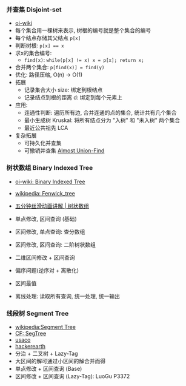 ### 并查集 Disjoint-set
- [oi-wiki](https://oi-wiki.org/ds/dsu/)
- 每个集合用一棵树来表示, 树根的编号就是整个集合的编号
- 每个结点存储其父结点 `p[x]`
- 判断树根: `p[x] == x`
- 求x的集合编号: 
  - `find(x)`: `while(p[x] != x) x = p[x]; return x;`
- 合并两个集合: `p[find(x)] = find(y)`
- 优化: 路径压缩, O(n) -> O(1)
- 拓展
  - 记录集合大小 size: 绑定到根结点
  - 记录结点到根的距离 d: 绑定到每个元素上
- 应用:
  - 连通性判断: 遍历所有边, 合并连通的点的集合, 统计共有几个集合
  - 最小生成树 Kruskal: 将所有结点分为 "入树" 和 "未入树" 两个集合
  - 最近公共祖先 LCA
- 复杂拓展
  - 可持久化并查集
  - 可撤销并查集
  [Almost Union-Find](https://onlinejudge.org/index.php?option=com_onlinejudge&Itemid=8&category=229&page=show_problem&problem=3138)

### 树状数组 Binary Indexed Tree
- [oi-wiki: Binary Indexed Tree](https://oi-wiki.org/ds/fenwick/)
- [wikipedia: Fenwick_tree](https://en.wikipedia.org/wiki/Fenwick_tree)
- [五分钟丝滑动画讲解 | 树状数组](https://www.bilibili.com/video/BV1ce411u7qP/)

- 单点修改, 区间查询 (基础)
- 区间修改, 单点查询: 查分数组
- 区间修改, 区间查询: 二阶树状数组
- 二维区间修改 + 区间查询
- 偏序问题(逆序对 + 离散化)
- 区间最值
- 离线处理: 读取所有查询, 统一处理, 统一输出

### 线段树 Segment Tree
- [wikipedia:Segment Tree](https://en.wikipedia.org/wiki/Segment_tree)
- [CF: SegTree](https://codeforces.com/blog/entry/57319)
- [usaco](https://usaco.guide/adv/segtree-beats?lang=cpp)
- [hackerearth](https://www.hackerearth.com/practice/data-structures/advanced-data-structures/segment-trees/tutorial/)
- 分治 + 二叉树 + Lazy-Tag
- 大区间的解可通过小区间的解合并而得
- 单点修改 + 区间查询 (Base) 
- 区间修改 + 区间查询 (Lazy-Tag): LuoGu P3372